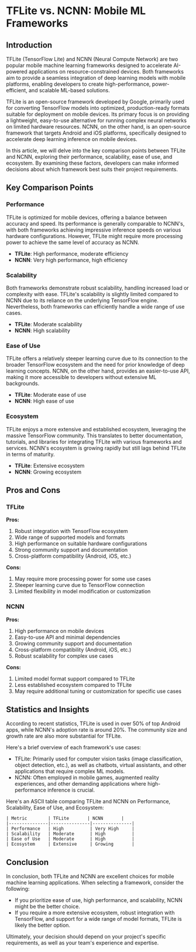 # TFLite vs. NCNN: Mobile ML Frameworks
## Introduction

TFLite (TensorFlow Lite) and NCNN (Neural Compute Network) are two popular mobile machine learning frameworks designed to accelerate AI-powered applications on resource-constrained devices. Both frameworks aim to provide a seamless integration of deep learning models with mobile platforms, enabling developers to create high-performance, power-efficient, and scalable ML-based solutions.

TFLite is an open-source framework developed by Google, primarily used for converting TensorFlow models into optimized, production-ready formats suitable for deployment on mobile devices. Its primary focus is on providing a lightweight, easy-to-use alternative for running complex neural networks on limited hardware resources. NCNN, on the other hand, is an open-source framework that targets Android and iOS platforms, specifically designed to accelerate deep learning inference on mobile devices.

In this article, we will delve into the key comparison points between TFLite and NCNN, exploring their performance, scalability, ease of use, and ecosystem. By examining these factors, developers can make informed decisions about which framework best suits their project requirements.

## Key Comparison Points

### Performance

TFLite is optimized for mobile devices, offering a balance between accuracy and speed. Its performance is generally comparable to NCNN's, with both frameworks achieving impressive inference speeds on various hardware configurations. However, TFLite might require more processing power to achieve the same level of accuracy as NCNN.

* **TFLite**: High performance, moderate efficiency
* **NCNN**: Very high performance, high efficiency

### Scalability

Both frameworks demonstrate robust scalability, handling increased load or complexity with ease. TFLite's scalability is slightly limited compared to NCNN due to its reliance on the underlying TensorFlow engine. Nevertheless, both frameworks can efficiently handle a wide range of use cases.

* **TFLite**: Moderate scalability
* **NCNN**: High scalability

### Ease of Use

TFLite offers a relatively steeper learning curve due to its connection to the broader TensorFlow ecosystem and the need for prior knowledge of deep learning concepts. NCNN, on the other hand, provides an easier-to-use API, making it more accessible to developers without extensive ML backgrounds.

* **TFLite**: Moderate ease of use
* **NCNN**: High ease of use

### Ecosystem

TFLite enjoys a more extensive and established ecosystem, leveraging the massive TensorFlow community. This translates to better documentation, tutorials, and libraries for integrating TFLite with various frameworks and services. NCNN's ecosystem is growing rapidly but still lags behind TFLite in terms of maturity.

* **TFLite**: Extensive ecosystem
* **NCNN**: Growing ecosystem

## Pros and Cons

### TFLite

**Pros:**

1. Robust integration with TensorFlow ecosystem
2. Wide range of supported models and formats
3. High performance on suitable hardware configurations
4. Strong community support and documentation
5. Cross-platform compatibility (Android, iOS, etc.)

**Cons:**

1. May require more processing power for some use cases
2. Steeper learning curve due to TensorFlow connection
3. Limited flexibility in model modification or customization

### NCNN

**Pros:**

1. High performance on mobile devices
2. Easy-to-use API and minimal dependencies
3. Growing community support and documentation
4. Cross-platform compatibility (Android, iOS, etc.)
5. Robust scalability for complex use cases

**Cons:**

1. Limited model format support compared to TFLite
2. Less established ecosystem compared to TFLite
3. May require additional tuning or customization for specific use cases

## Statistics and Insights

According to recent statistics, TFLite is used in over 50% of top Android apps, while NCNN's adoption rate is around 20%. The community size and growth rate are also more substantial for TFLite.

Here's a brief overview of each framework's use cases:

* TFLite: Primarily used for computer vision tasks (image classification, object detection, etc.), as well as chatbots, virtual assistants, and other applications that require complex ML models.
* NCNN: Often employed in mobile games, augmented reality experiences, and other demanding applications where high-performance inference is crucial.

Here's an ASCII table comparing TFLite and NCNN on Performance, Scalability, Ease of Use, and Ecosystem:

```
| Metric        | TFLite       | NCNN       |
|---------------|---------------|---------------|
| Performance   | High          | Very High     |
| Scalability   | Moderate      | High          |
| Ease of Use   | Moderate      | High          |
| Ecosystem     | Extensive     | Growing       |
```

## Conclusion

In conclusion, both TFLite and NCNN are excellent choices for mobile machine learning applications. When selecting a framework, consider the following:

* If you prioritize ease of use, high performance, and scalability, NCNN might be the better choice.
* If you require a more extensive ecosystem, robust integration with TensorFlow, and support for a wide range of model formats, TFLite is likely the better option.

Ultimately, your decision should depend on your project's specific requirements, as well as your team's experience and expertise.